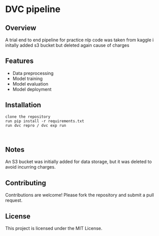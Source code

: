 # DVC pipeline

## Overview

A trial end to end pipeline for practice
nlp code was taken from kaggle 
i initally added s3 bucket but deleted again cause of charges 

## Features

- Data preprocessing
- Model training
- Model evaluation
- Model deployment

## Installation

```
clone the repository
run pip install -r requirements.txt
run dvc repro / dvc exp run



```


## Notes

An S3 bucket was initially added for data storage, but it was deleted to avoid incurring charges.

## Contributing

Contributions are welcome! Please fork the repository and submit a pull request.

## License

This project is licensed under the MIT License.
